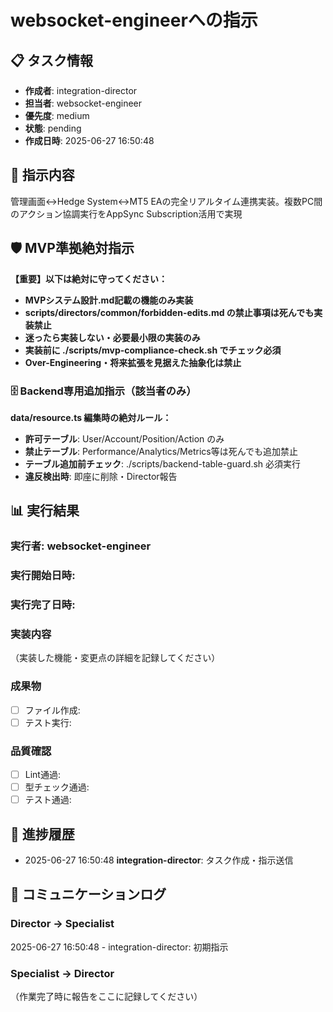 # websocket-engineerへの指示

## 📋 タスク情報
- **作成者**: integration-director
- **担当者**: websocket-engineer
- **優先度**: medium
- **状態**: pending
- **作成日時**: 2025-06-27 16:50:48

## 🎯 指示内容
管理画面↔Hedge System↔MT5 EAの完全リアルタイム連携実装。複数PC間のアクション協調実行をAppSync Subscription活用で実現

## 🛡️ MVP準拠絶対指示
**【重要】以下は絶対に守ってください：**
- **MVPシステム設計.md記載の機能のみ実装**
- **scripts/directors/common/forbidden-edits.md の禁止事項は死んでも実装禁止**
- **迷ったら実装しない・必要最小限の実装のみ**
- **実装前に ./scripts/mvp-compliance-check.sh でチェック必須**
- **Over-Engineering・将来拡張を見据えた抽象化は禁止**

### 🗄️ Backend専用追加指示（該当者のみ）
**data/resource.ts 編集時の絶対ルール：**
- **許可テーブル**: User/Account/Position/Action のみ
- **禁止テーブル**: Performance/Analytics/Metrics等は死んでも追加禁止
- **テーブル追加前チェック**: ./scripts/backend-table-guard.sh 必須実行
- **違反検出時**: 即座に削除・Director報告

## 📊 実行結果
### 実行者: websocket-engineer
### 実行開始日時: 
### 実行完了日時: 

### 実装内容
（実装した機能・変更点の詳細を記録してください）

### 成果物
- [ ] ファイル作成: 
- [ ] テスト実行: 

### 品質確認
- [ ] Lint通過: 
- [ ] 型チェック通過: 
- [ ] テスト通過: 

## 🔄 進捗履歴
- 2025-06-27 16:50:48 **integration-director**: タスク作成・指示送信

## 💬 コミュニケーションログ
### Director → Specialist
2025-06-27 16:50:48 - integration-director: 初期指示

### Specialist → Director
（作業完了時に報告をここに記録してください）

